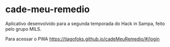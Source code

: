 # cade-meu-remedio
Aplicativo desenvolvido para a segunda temporada do Hack in Sampa, feito pelo grupo MILS.

Para acessar o PWA 
https://tiagofoks.github.io/cadeMeuRemedio/#/login
